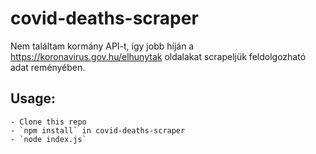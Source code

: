 # covid-deaths-scraper

Nem találtam kormány API-t, így jobb híján a https://koronavirus.gov.hu/elhunytak oldalakat scrapeljük feldolgozható adat reményében.

## Usage:

    - Clone this repo
    - `npm install` in covid-deaths-scraper
    - `node index.js`

